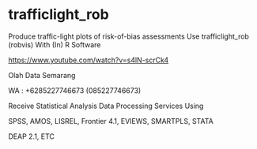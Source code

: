# trafficlight_rob
Produce traffic-light plots of risk-of-bias assessments Use trafficlight_rob (robvis) With (In) R Software

https://www.youtube.com/watch?v=s4lN-scrCk4

Olah Data Semarang

WA : +6285227746673 (085227746673)

Receive Statistical Analysis Data Processing Services Using

SPSS, AMOS, LISREL, Frontier 4.1, EVIEWS, SMARTPLS, STATA

DEAP 2.1, ETC
